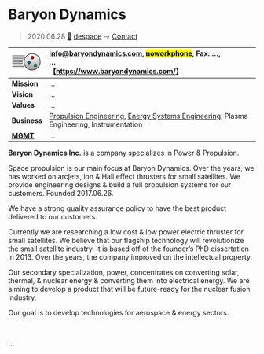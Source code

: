 # Baryon Dynamics
> 2020.06.28 [🚀](../../index/index.md) [despace](../index.md) → [Contact](../contact.md)

|[![](../f/con/b/baryon_dynamics_logo1_thumb.png)](../f/con/b/baryon_dynamics_logo1.png)|<info@baryondynamics.com>, <mark>noworkphone</mark>, Fax: …;<br> *…*<br> 【<https://www.baryondynamics.com/>】|
|:--|:--|
|**Mission**|…|
|**Vision**|…|
|**Values**|…|
|**Business**|[Propulsion Engineering](../ps.md), [Energy Systems Engineering](../sps.md), Plasma Engineering, Instrumentation|
|**[MGMT](../mgmt.md)**|…|

**Baryon Dynamics Inc.** is a company specializes in Power & Propulsion.

Space propulsion is our main focus at Baryon Dynamics. Over the years, we has worked on arcjets, ion & Hall effect thrusters for small satellites.  We provide engineering designs & build a full propulsion systems for our customers. Founded 2017.06.26.

We have a strong quality assurance policy to have the best product delivered to our customers.

Currently we are researching a low cost & low power electric thruster for small satellites. We believe that our flagship technology will revolutionize the small satellite industry. It is based off of the founder’s PhD dissertation in 2013. Over the years, the company improved on the intellectual property.

Our secondary specialization, power, concentrates on converting solar, thermal, & nuclear energy & converting them into electrical energy. We are aiming to develop a product that will be future-ready for the nuclear fusion industry.

​Our goal is to develop technologies for aerospace & energy sectors.

<p style="page-break-after:always"> </p>

…
